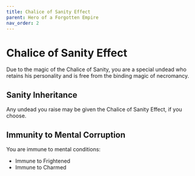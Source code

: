 ```yaml
---
title: Chalice of Sanity Effect
parent: Hero of a Forgotten Empire
nav_order: 2
---
```


# Chalice of Sanity Effect

Due to the magic of the Chalice of Sanity, you are a special undead who retains his personality and is free from the binding magic of necromancy. 

## Sanity Inheritance
Any undead you raise may be given the Chalice of Sanity Effect, if you choose.

## Immunity to Mental Corruption
You are immune to mental conditions:
* Immune to Frightened
* Immune to Charmed
